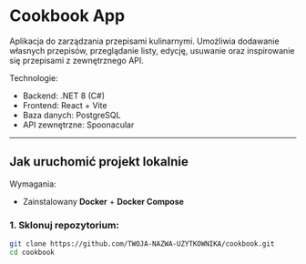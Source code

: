 # Cookbook App

Aplikacja do zarządzania przepisami kulinarnymi. Umożliwia dodawanie własnych przepisów, przeglądanie listy, edycję, usuwanie oraz inspirowanie się przepisami z zewnętrznego API.

Technologie:
- Backend: .NET 8 (C#)
- Frontend: React + Vite
- Baza danych: PostgreSQL
- API zewnętrzne: Spoonacular

---

## Jak uruchomić projekt lokalnie

Wymagania:
- Zainstalowany **Docker** + **Docker Compose**

### 1. Sklonuj repozytorium:

```bash
git clone https://github.com/TWOJA-NAZWA-UZYTKOWNIKA/cookbook.git
cd cookbook
